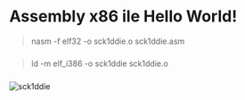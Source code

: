 # Assembly x86 ile Hello World!
> nasm -f elf32 -o sck1ddie.o sck1ddie.asm
#####
> ld -m elf_i386 -o sck1ddie sck1ddie.o
#####
![sck1ddie](https://raw.githubusercontent.com/sck1ddie/Assembly-x86-ile-Hello-World/main/sck1ddie.png)
